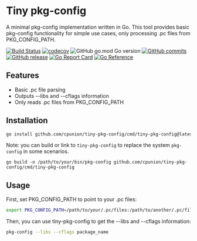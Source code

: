 # Tiny pkg-config

A minimal pkg-config implementation written in Go. This tool provides basic pkg-config functionality for simple use cases, only processing .pc files from PKG_CONFIG_PATH.


[![Build Status](https://github.com/cpunion/tiny-pkg-config/actions/workflows/go.yml/badge.svg)](https://github.com/cpunion/tiny-pkg-config/actions/workflows/go.yml)
[![codecov](https://codecov.io/github/cpunion/tiny-pkg-config/graph/badge.svg?token=DZ2EGph4Qq)](https://codecov.io/github/cpunion/tiny-pkg-config)
![GitHub go.mod Go version](https://img.shields.io/github/go-mod/go-version/cpunion/tiny-pkg-config)
[![GitHub commits](https://badgen.net/github/commits/cpunion/tiny-pkg-config)](https://GitHub.com/Naereen/cpunion/tiny-pkg-config/commit/)
[![GitHub release](https://img.shields.io/github/v/tag/cpunion/tiny-pkg-config.svg?label=release)](https://github.com/cpunion/tiny-pkg-config/releases)
[![Go Report Card](https://goreportcard.com/badge/github.com/cpunion/tiny-pkg-config)](https://goreportcard.com/report/github.com/cpunion/tiny-pkg-config)
[![Go Reference](https://pkg.go.dev/badge/github.com/cpunion/tiny-pkg-config.svg)](https://pkg.go.dev/github.com/cpunion/tiny-pkg-config)

## Features

- Basic .pc file parsing
- Outputs --libs and --cflags information
- Only reads .pc files from PKG_CONFIG_PATH

## Installation

```sh
go install github.com/cpunion/tiny-pkg-config/cmd/tiny-pkg-config@latest
```

Note: you can build or link to `tiny-pkg-config` to replace the system `pkg-config` in
some scenarios.

```shell
go build -o /path/to/your/bin/pkg-config github.com/cpunion/tiny-pkg-config/cmd/tiny-pkg-config
```

## Usage

First, set PKG_CONFIG_PATH to point to your .pc files:

```sh
export PKG_CONFIG_PATH=/path/to/your/.pc/files:/path/to/another/.pc/files
```

Then, you can use tiny-pkg-config to get the --libs and --cflags information:

```sh
pkg-config --libs --cflags package_name
```
